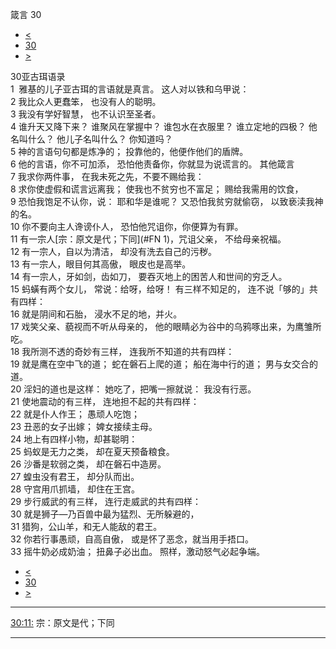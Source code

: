 ﻿





 箴言 30




* [<](bible/PRO29.md)
* [30](bible/PRO.md)
* [>](bible/PRO31.md)



 
30亚古珥语录  
1  雅基的儿子亚古珥的言语就是真言。 这人对以铁和乌甲说：  
2 我比众人更蠢笨， 也没有人的聪明。  
3 我没有学好智慧， 也不认识至圣者。  
4 谁升天又降下来？ 谁聚风在掌握中？ 谁包水在衣服里？ 谁立定地的四极？ 他名叫什么？ 他儿子名叫什么？ 你知道吗？     
5 神的言语句句都是炼净的； 投靠他的，他便作他们的盾牌。  
6 他的言语，你不可加添， 恐怕他责备你，你就显为说谎言的。 其他箴言  
7 我求你两件事， 在我未死之先，不要不赐给我：  
8 求你使虚假和谎言远离我； 使我也不贫穷也不富足； 赐给我需用的饮食，  
9 恐怕我饱足不认你，说： 耶和华是谁呢？ 又恐怕我贫穷就偷窃， 以致亵渎我神的名。     
10 你不要向主人谗谤仆人， 恐怕他咒诅你，你便算为有罪。     
11 有一宗人[宗：原文是代；下同](#FN
1)，咒诅父亲， 不给母亲祝福。  
12 有一宗人，自以为清洁， 却没有洗去自己的污秽。  
13 有一宗人，眼目何其高傲， 眼皮也是高举。  
14 有一宗人，牙如剑，齿如刀， 要吞灭地上的困苦人和世间的穷乏人。     
15 蚂蟥有两个女儿， 常说：给呀，给呀！ 有三样不知足的， 连不说「够的」共有四样：  
16 就是阴间和石胎， 浸水不足的地，并火。     
17 戏笑父亲、藐视而不听从母亲的， 他的眼睛必为谷中的乌鸦啄出来，为鹰雏所吃。     
18 我所测不透的奇妙有三样， 连我所不知道的共有四样：  
19 就是鹰在空中飞的道； 蛇在磐石上爬的道； 船在海中行的道； 男与女交合的道。  
20 淫妇的道也是这样： 她吃了，把嘴一擦就说： 我没有行恶。     
21 使地震动的有三样， 连地担不起的共有四样：  
22 就是仆人作王； 愚顽人吃饱；  
23 丑恶的女子出嫁； 婢女接续主母。     
24 地上有四样小物，却甚聪明：  
25 蚂蚁是无力之类， 却在夏天预备粮食。  
26 沙番是软弱之类， 却在磐石中造房。  
27 蝗虫没有君王， 却分队而出。  
28 守宫用爪抓墙， 却住在王宫。     
29 步行威武的有三样， 连行走威武的共有四样：  
30 就是狮子—乃百兽中最为猛烈、无所躲避的，  
31 猎狗，公山羊，和无人能敌的君王。     
32 你若行事愚顽，自高自傲， 或是怀了恶念，就当用手捂口。  
33 摇牛奶必成奶油； 扭鼻子必出血。 照样，激动怒气必起争端。 
* [<](bible/PRO29.md)
* [30](bible/PRO.md)
* [>](bible/PRO31.md)





---


[30:11:](#V11)
宗：原文是代；下同




---









